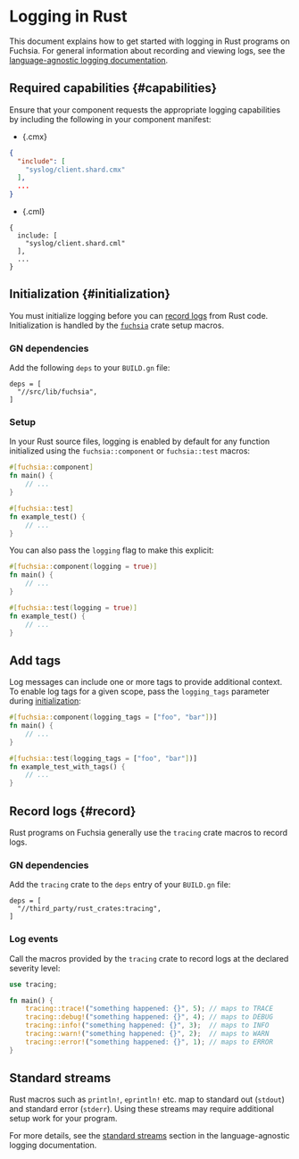 # Logging in Rust

This document explains how to get started with logging in Rust programs on
Fuchsia. For general information about recording and viewing logs, see the
[language-agnostic logging documentation][doc-logging].

## Required capabilities {#capabilities}

Ensure that your component requests the appropriate logging capabilities by
including the following in your component manifest:

   * {.cmx}

   ```json
   {
     "include": [
       "syslog/client.shard.cmx"
     ],
     ...
   }
   ```

   * {.cml}

   ```json5
   {
     include: [
       "syslog/client.shard.cml"
     ],
     ...
   }
   ```

## Initialization {#initialization}

You must initialize logging before you can [record logs](#record) from Rust code.
Initialization is handled by the [`fuchsia`][ref-fuchsia] crate setup macros.

### GN dependencies

Add the following `deps` to your `BUILD.gn` file:

```gn
deps = [
  "//src/lib/fuchsia",
]
```

### Setup

In your Rust source files, logging is enabled by default for any function
initialized using the `fuchsia::component` or `fuchsia::test` macros:

```rust
#[fuchsia::component]
fn main() {
    // ...
}

#[fuchsia::test]
fn example_test() {
    // ...
}
```

You can also pass the `logging` flag to make this explicit:

```rust
#[fuchsia::component(logging = true)]
fn main() {
    // ...
}

#[fuchsia::test(logging = true)]
fn example_test() {
    // ...
}
```

## Add tags

Log messages can include one or more tags to provide additional context.
To enable log tags for a given scope, pass the `logging_tags` parameter during
[initialization](#initialization):

```rust
#[fuchsia::component(logging_tags = ["foo", "bar"])]
fn main() {
    // ...
}

#[fuchsia::test(logging_tags = ["foo", "bar"])]
fn example_test_with_tags() {
    // ...
}
```

## Record logs {#record}

Rust programs on Fuchsia generally use the `tracing` crate macros to record
logs.

### GN dependencies

Add the `tracing` crate to the `deps` entry of your `BUILD.gn` file:

```gn
deps = [
  "//third_party/rust_crates:tracing",
]
```

### Log events

Call the macros provided by the `tracing` crate to record logs at the declared
severity level:

```rust
use tracing;

fn main() {
    tracing::trace!("something happened: {}", 5); // maps to TRACE
    tracing::debug!("something happened: {}", 4); // maps to DEBUG
    tracing::info!("something happened: {}", 3);  // maps to INFO
    tracing::warn!("something happened: {}", 2);  // maps to WARN
    tracing::error!("something happened: {}", 1); // maps to ERROR
}
```

## Standard streams

Rust macros such as `println!`, `eprintln!` etc. map to standard out (`stdout`)
and standard error (`stderr`). Using these streams may require additional setup
work for your program.

For more details, see the [standard streams][std-streams] section in the
language-agnostic logging documentation.

[doc-logging]: /docs/concepts/diagnostics/logs/README.md
[ref-fuchsia]: https://fuchsia-docs.firebaseapp.com/rust/fuchsia/
[rust-dev]: /docs/development/languages/rust/README.md
[std-streams]: /docs/development/diagnostics/logs/recording.md#stdout-stderr
